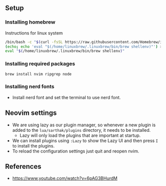 ## Setup
### Installing homebrew

Instructions for linux system
```bash
/bin/bash -c "$(curl -fsSL https://raw.githubusercontent.com/Homebrew/install/HEAD/install.sh)"
(echo; echo 'eval "$(/home/linuxbrew/.linuxbrew/bin/brew shellenv)"') >> ~/.bashrc
eval "$(/home/linuxbrew/.linuxbrew/bin/brew shellenv)"
```

### Installing required packages

```bash
brew install nvim ripgrep node
```

### Installing nerd fonts
- Install nerd font and set the terminal to use nerd font.

## Neovim settings
- We are using lazy as our plugin manager, so whenever a new plugin is added to the `lua/sarthak/plugins` directory, it needs to be installed.
    - Lazy will only load the plugins that are important at startup. 
- We can install plugins using `:Lazy` to show the Lazy UI and then press `I` to install the plugins.
- To reload the configuration settings just quit and reopen nvim.

## References
- https://www.youtube.com/watch?v=6pAG3BHurdM
